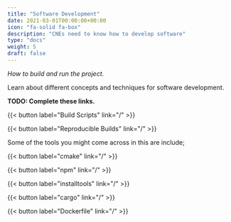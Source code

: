 ```yaml
---
title: "Software Development"
date: 2021-03-01T00:00:00+00:00
icon: "fa-solid fa-box"
description: "CNEs need to know how to develop software"
type: "docs"
weight: 5
draft: false
---
```


_How to build and run the project._

Learn about different concepts and techniques for software development.

**TODO: Complete these links.**

{{< button label="Build Scripts" link="/" >}}
</br>

{{< button label="Reproducible Builds" link="/" >}}
</br>

Some of the tools you might come across in this are include;

{{< button label="cmake" link="/" >}}
</br>

{{< button label="npm" link="/" >}}
</br>

{{< button label="installtools" link="/" >}}
</br>

{{< button label="cargo" link="/" >}}
</br>

{{< button label="Dockerfile" link="/" >}}
</br>
